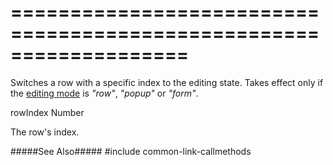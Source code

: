 ===================================================================
===================================================================

<!--shortDescription-->
Switches a row with a specific index to the editing state. Takes effect only if the [editing mode]({basewidgetpath}/Configuration/editing/#mode) is *"row"*, *"popup"* or *"form"*.
<!--/shortDescription-->

<!--paramName1-->rowIndex<!--/paramName1-->
<!--paramType1-->Number<!--/paramType1-->
<!--paramDescription1-->
The row's index.
<!--/paramDescription1-->

<!--fullDescription-->
#####See Also#####
#include common-link-callmethods
<!--/fullDescription-->